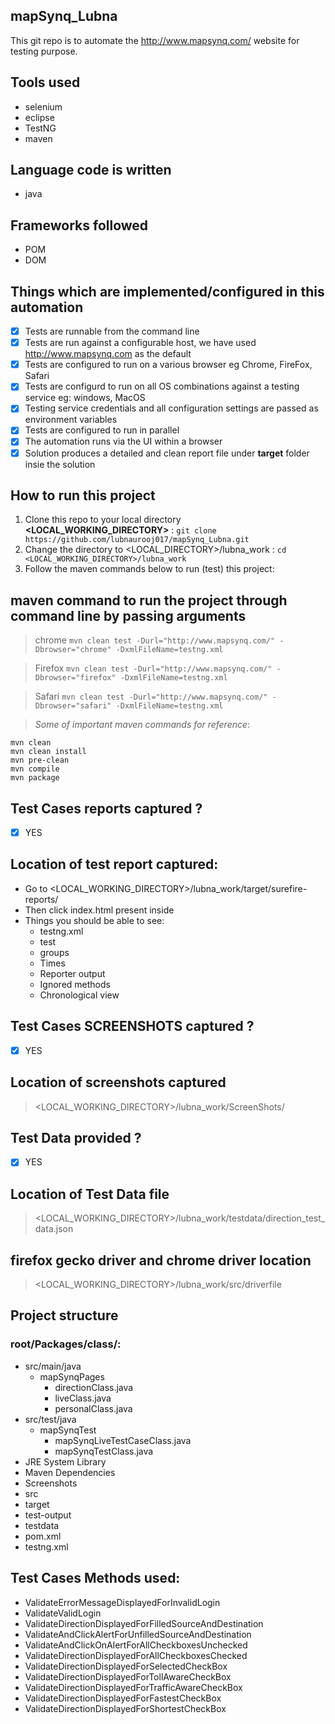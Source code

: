 ## mapSynq_Lubna
This git repo is to automate the http://www.mapsynq.com/ website for testing purpose.

## Tools used
- selenium
- eclipse
- TestNG
- maven

## Language code is written
- java

## Frameworks followed
- POM
- DOM

## Things which are implemented/configured in this automation
- [x] Tests are runnable from the command line
- [x] Tests are run against a configurable host, we have used http://www.mapsynq.com as the default
- [x] Tests are configured to run on a various browser eg Chrome, FireFox, Safari 
- [x] Tests are configurd to run on all OS combinations against a testing service eg: windows, MacOS
- [x] Testing service credentials and all configuration settings are passed as environment variables
- [x] Tests are configured to run in parallel
- [x] The automation runs via the UI within a browser
- [x] Solution produces a detailed and clean report file under **target** folder insie the solution

## How to run this project
1. Clone this repo to your local directory **<LOCAL_WORKING_DIRECTORY>** : 
`git clone https://github.com/lubnaurooj017/mapSynq_Lubna.git`
2. Change the directory to <LOCAL_DIRECTORY>/lubna_work : `cd <LOCAL_WORKING_DIRECTORY>/lubna_work`
3. Follow the maven commands below to run (test) this project:

## maven command to run the project through command line by passing arguments
> chrome
`mvn clean test -Durl="http://www.mapsynq.com/" -Dbrowser="chrome" -DxmlFileName=testng.xml`

> Firefox
`mvn clean test -Durl="http://www.mapsynq.com/" -Dbrowser="firefox" -DxmlFileName=testng.xml`

> Safari
`mvn clean test -Durl="http://www.mapsynq.com/" -Dbrowser="safari" -DxmlFileName=testng.xml`


> *Some of important maven commands for reference*:
```
mvn clean
mvn clean install
mvn pre-clean
mvn compile   
mvn package
```

## Test Cases reports captured ?
- [x] YES
## Location of test report captured:
- Go to <LOCAL_WORKING_DIRECTORY>/lubna_work/target/surefire-reports/
- Then click index.html present inside
- Things you should be able to see:
  - testng.xml
  - test
  - groups
  - Times
  - Reporter output
  - Ignored methods
  - Chronological view

## Test Cases **SCREENSHOTS** captured ?
- [x] YES

## Location of screenshots captured
> <LOCAL_WORKING_DIRECTORY>/lubna_work/ScreenShots/

## Test Data provided ?
- [x] YES
## Location of Test Data file
> <LOCAL_WORKING_DIRECTORY>/lubna_work/testdata/direction_test_data.json

## firefox gecko driver and chrome driver location
> <LOCAL_WORKING_DIRECTORY>/lubna_work/src/driverfile

## Project structure
### root/Packages/class/:
- src/main/java
  - mapSynqPages
    - directionClass.java
    - liveClass.java
    - personalClass.java
- src/test/java
  - mapSynqTest
    - mapSynqLiveTestCaseClass.java
    - mapSynqTestClass.java
- JRE System Library
- Maven Dependencies
- Screenshots
- src
- target
- test-output
- testdata
- pom.xml
- testng.xml

## Test Cases Methods used:
- ValidateErrorMessageDisplayedForInvalidLogin
- ValidateValidLogin
- ValidateDirectionDisplayedForFilledSourceAndDestination
- ValidateAndClickAlertForUnfilledSourceAndDestination
- ValidateAndClickOnAlertForAllCheckboxesUnchecked
- ValidateDirectionDisplayedForAllCheckboxesChecked
- ValidateDirectionDisplayedForSelectedCheckBox
- ValidateDirectionDisplayedForTollAwareCheckBox
- ValidateDirectionDisplayedForTrafficAwareCheckBox
- ValidateDirectionDisplayedForFastestCheckBox
- ValidateDirectionDisplayedForShortestCheckBox



